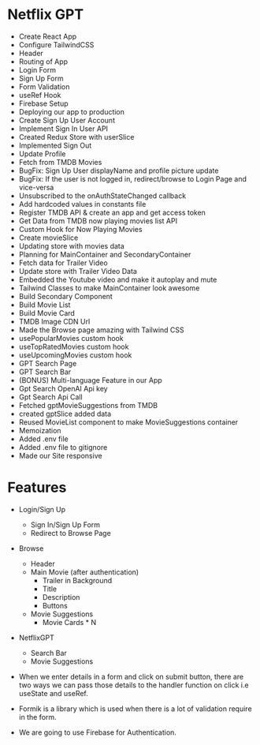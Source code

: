 # Netflix GPT
- Create React App
- Configure TailwindCSS
- Header
- Routing of App
- Login Form
- Sign Up Form
- Form Validation
- useRef Hook
- Firebase Setup
- Deploying our app to production
- Create Sign Up User Account
- Implement Sign In User API
- Created Redux Store with userSlice
- Implemented Sign Out
- Update Profile
- Fetch from TMDB Movies
- BugFix: Sign Up User displayName and profile picture update
- BugFix: If the user is not logged in, redirect/browse to Login Page and vice-versa
- Unsubscribed to the onAuthStateChanged callback
- Add hardcoded values in constants file
- Register TMDB API & create an app and get access token
- Get Data from TMDB now playing movies list API
- Custom Hook for Now Playing Movies
- Create movieSlice
- Updating store with movies data
- Planning for MainContainer and SecondaryContainer
- Fetch data for Trailer Video
- Update store with Trailer Video Data
- Embedded the Youtube video and make it autoplay and mute
- Tailwind Classes to make MainContainer look awesome
- Build Secondary Component
- Build Movie List
- Build Movie Card
- TMDB Image CDN Url
- Made the Browse page amazing with Tailwind CSS
- usePopularMovies custom hook
- useTopRatedMovies custom hook
- useUpcomingMovies custom hook
- GPT Search Page
- GPT Search Bar
- (BONUS) Multi-language Feature in our App
- Gpt Search OpenAI Api key
- Gpt Search Api Call
- Fetched gptMovieSuggestions from TMDB
- created gptSlice added data
- Reused MovieList component to make MovieSuggestions container
- Memoization
- Added .env file
- Added .env file to gitignore
- Made our Site responsive

# Features
- Login/Sign Up
    - Sign In/Sign Up Form
    - Redirect to Browse Page
- Browse
    - Header
    - Main Movie (after authentication)
        - Trailer in Background
        - Title
        - Description 
        - Buttons
    - Movie Suggestions
        - Movie Cards * N
- NetflixGPT
    - Search Bar
    - Movie Suggestions

- When we enter details in a form and click on submit button, there are two ways we can pass those details to the handler function on click i.e useState and useRef.
- Formik is a library which is used when there is a lot of validation require in the form.
- We are going to use Firebase for Authentication.

